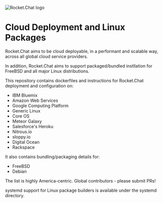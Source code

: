 ![Rocket.Chat logo](https://rocket.chat/images/logo/logo-dark.svg?v2)

# Cloud Deployment and Linux Packages

Rocket.Chat aims to be cloud deployable, in a performant and scalable way, across all global cloud service providers.  

In addition, Rocket.Chat aims to support packaged/bundled instllation for FreeBSD and all major Linux distributions.

This repository contains dockerfiles and instructions for Rocket.Chat deployment and configuration on:

* IBM Bluemix
* Amazon Web Services
* Google Computing Platform
* Generic Linux
* Core OS
* Meteor Galaxy
* Salesforce's Heroku
* Nitrous.io
* sloppy.io
* Digital Ocean
* Rackspace 

It also contains bundling/packaging details for:

* FreeBSD
* Debian

The list is highly America-centric.  Global contributors - please submit PRs!

systemd support for Linux package builders is available under the systemd directory.
